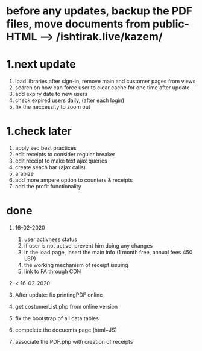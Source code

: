 # before any updates, backup the PDF files, move documents from public-HTML --> /ishtirak.live/kazem/

# 1.next update 
 1. load libraries after sign-in, remove main and customer pages from views
 1. search on how can force user to clear cache for one time after update
 1. add expiry date to new users
 1. check expired users daily, (after each login)
 1. fix the neccessity to zoom out

# 1.check later
 1. apply seo best practices
 1. edit receipts to consider regular breaker
 1. edit receipt to make text ajax queries 
 1. create seach bar (ajax calls)
 1. arabize
 1. add more ampere option to counters & receipts
 1. add the profit functionality





# done
1. 16-02-2020
   1. user activness status
   1. if user is not active, prevent him doing any changes
   1. in the load page, insert the main info (1 month free, annual fees 450 LBP)
   1. the working mechanism of receipt issuing 
   1. link to FA through CDN

1. < 16-02-2020
 1. After update: fix printingPDF online
 1. get costumerList.php from online version
 1. fix the bootstrap of all data tables
 1. compelete the docuemts page (html+JS)
 1. associate the PDF.php with creation of receipts
